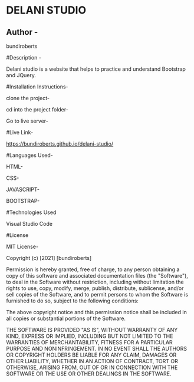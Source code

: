 # DELANI STUDIO
## Author -
bundiroberts

#Description -

Delani studio is a website that helps to practice and understand Bootstrap and JQuery.

#Installation Instructions-
  
clone the project-

cd into the project folder-

Go to live server-

#Live Link-

https://bundiroberts.github.io/delani-studio/

#Languages Used-

HTML-

CSS-

JAVASCRIPT-

BOOTSTRAP-

#Technologies Used

Visual Studio Code

#License

MIT License-

Copyright (c) [2021] [bundiroberts]

Permission is hereby granted, free of charge, to any person obtaining a copy
of this software and associated documentation files (the "Software"), to deal
in the Software without restriction, including without limitation the rights
to use, copy, modify, merge, publish, distribute, sublicense, and/or sell
copies of the Software, and to permit persons to whom the Software is
furnished to do so, subject to the following conditions:

The above copyright notice and this permission notice shall be included in all
copies or substantial portions of the Software.

THE SOFTWARE IS PROVIDED "AS IS", WITHOUT WARRANTY OF ANY KIND, EXPRESS OR
IMPLIED, INCLUDING BUT NOT LIMITED TO THE WARRANTIES OF MERCHANTABILITY,
FITNESS FOR A PARTICULAR PURPOSE AND NONINFRINGEMENT. IN NO EVENT SHALL THE
AUTHORS OR COPYRIGHT HOLDERS BE LIABLE FOR ANY CLAIM, DAMAGES OR OTHER
LIABILITY, WHETHER IN AN ACTION OF CONTRACT, TORT OR OTHERWISE, ARISING FROM,
OUT OF OR IN CONNECTION WITH THE SOFTWARE OR THE USE OR OTHER DEALINGS IN THE
SOFTWARE.